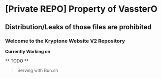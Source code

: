 # [Private REPO] Property of VassterO
## Distribution/Leaks of those files are prohibited
### Welcome to the Kryptone Website V2 Repository
**Currently Working on**



** TODO **

> Serving with Bun.sh
